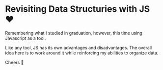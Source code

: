 # Revisiting Data Structuries with JS ♥️

Remembering what I studied in graduation, however, this time using Javascript as a tool.

Like any tool, JS has its own advantages and disadvantages. 
The overall idea here is to work around it while reinforcing my abilities to organize data.

Cheers 🍻
